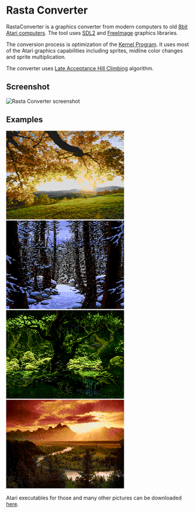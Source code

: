 Rasta Converter
===============

RastaConverter is a graphics converter from modern computers to old [8bit Atari computers](http://en.wikipedia.org/wiki/Atari_8-bit_family).
The tool uses [SDL2](https://www.libsdl.org/) and [FreeImage](http://freeimage.sourceforge.net/) graphics libraries.

The conversion process is optimization of the [Kernel Program](http://www.atariarchives.org/dere/chapt05.php#H5_7).
It uses most of the Atari graphics capabilities including sprites, midline color changes and sprite multiplication. 

The converter uses [Late Acceptance Hill Climbing](http://www.cs.nott.ac.uk/~yxb/LAHC/) algorithm.

Screenshot
----------
![Rasta Converter screenshot](https://github.com/ilmenit/RastaConverter/raw/master/examples/screenshot.png "Rasta Converter screenshot")

Examples
--------
![Example1](http://github.com/ilmenit/RastaConverter/raw/master/examples/ilmenit-autumn-new-output.png)
![Example2](http://github.com/ilmenit/RastaConverter/raw/master/examples/ilmenit-snow_woods.xex-output.png)
![Example3](http://github.com/ilmenit/RastaConverter/raw/master/examples/ilmenit-fairey_wood.xex-output.png)
![Example4](http://github.com/ilmenit/RastaConverter/raw/master/examples/ilmenit-landscape.xex-output.png)

Atari executables for those and many other pictures can be downloaded [here](https://github.com/ilmenit/RastaConverter/blob/master/examples/atari-executables.zip?raw=true).

